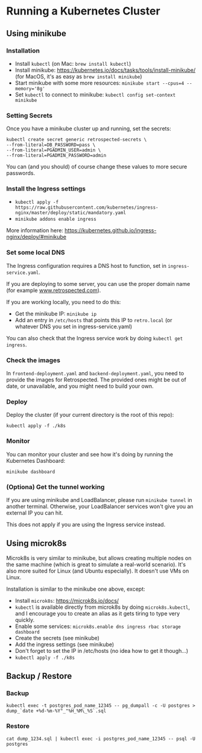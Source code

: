 # Running a Kubernetes Cluster

## Using minikube

### Installation

- Install `kubectl` (on Mac: `brew install kubectl`)
- Install minikube: https://kubernetes.io/docs/tasks/tools/install-minikube/ (for MacOS, it's as easy as `brew install minikube`)
- Start minikube with some more resources: `minikube start --cpus=4 --memory='8g'`
- Set `kubectl` to connect to minikube: `kubectl config set-context minikube`

### Setting Secrets

Once you have a minikube cluster up and running, set the secrets:

```
kubectl create secret generic retrospected-secrets \
--from-literal=DB_PASSWORD=pass \
--from-literal=PGADMIN_USER=admin \
--from-literal=PGADMIN_PASSWORD=admin
```

You can (and you should) of course change these values to more secure passwords.

### Install the Ingress settings

- `kubectl apply -f https://raw.githubusercontent.com/kubernetes/ingress-nginx/master/deploy/static/mandatory.yaml`
- `minikube addons enable ingress`

More information here: https://kubernetes.github.io/ingress-nginx/deploy/#minikube

### Set some local DNS

The Ingress configuration requires a DNS host to function, set in `ingress-service.yaml`.

If you are deploying to some server, you can use the proper domain name (for example www.retrospected.com).

If you are working locally, you need to do this:

- Get the minikube IP: `minikube ip`
- Add an entry in `/etc/hosts` that points this IP to `retro.local` (or whatever DNS you set in ingress-service.yaml)

You can also check that the Ingress service work by doing `kubectl get ingress`.

### Check the images

In `frontend-deployment.yaml` and `backend-deployment.yaml`, you need to provide the images for Retrospected. The provided ones might be out of date, or unavailable, and you might need to build your own.

### Deploy

Deploy the cluster (if your current directory is the root of this repo):

`kubectl apply -f ./k8s`

### Monitor

You can monitor your cluster and see how it's doing by running the Kubernetes Dashboard:

`minikube dashboard`

### (Optiona) Get the tunnel working

If you are using minikube and LoadBalancer, please run `minikube tunnel` in another terminal. Otherwise, your LoadBalancer services won't give you an external IP you can hit.

This does not apply if you are using the Ingress service instead.

## Using microk8s

Microk8s is very similar to minikube, but allows creating multiple nodes on the same machine (which is great to simulate a real-world scenario).
It's also more suited for Linux (and Ubuntu especially). It doesn't use VMs on Linux.

Installation is similar to the minikube one above, except:

- Install `microk8s`: https://microk8s.io/docs/
- `kubectl` is available directly from microk8s by doing `microk8s.kubectl`, and I encourage you to create an alias as it gets tiring to type very quickly.
- Enable some services: `microk8s.enable dns ingress rbac storage dashboard`
- Create the secrets (see minikube)
- Add the ingress settings (see minikube)
- Don't forget to set the IP in /etc/hosts (no idea how to get it though...)
- `kubectl apply -f ./k8s`

## Backup / Restore

### Backup

`` kubectl exec -t postgres_pod_name_12345 -- pg_dumpall -c -U postgres > dump_`date +%d-%m-%Y"_"%H_%M\_%S`.sql ``

### Restore

`cat dump_1234.sql | kubectl exec -i postgres_pod_name_12345 -- psql -U postgres`
